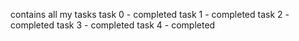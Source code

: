 contains all my tasks
task 0 - completed
task 1 - completed
task 2 - completed
task 3 - completed
task 4 - completed

